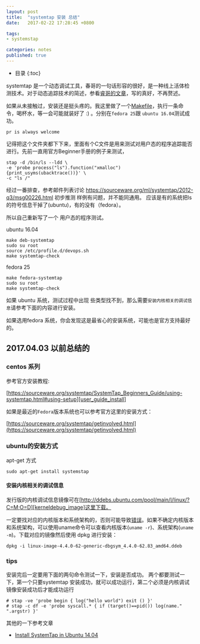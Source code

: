 ```yaml
---
layout: post
title:  "systemtap 安装 总结"
date:   2017-02-22 17:28:45 +0800

tags:
- systemstap 

categories: notes
published: true
---
```

* 目录
{:toc}

<!-- ## systemtap 是什么 -->

systemtap 是一个动态调试工具，春哥的一句话形容的很好，是一种线上活体检测技术。对于动态追踪技术的简述，参看[睿哥的文章][DTrace]，写的真好，不再赘述。

<!-- ## 安装 -->

如果从未接触过，安装还是挺头疼的。我这里做了一个[Makefile](https://github.com/noname007/script/blob/master/systemtap/Makefile)，执行一条命令，喝杯水，等一会可能就装好了 :) 。分别在`fedora 25`跟 `ubuntu 16.04`测试成功。

    pr is always welcome

记得把这个文件夹都下下来，里面有个C文件是用来测试对用户态的程序追踪能否进行。先前一直用官方Beginner手册的例子来测试，

```shell
stap -d /bin/ls --ldd \
-e 'probe process("ls").function("xmalloc") {print_usyms(ubacktrace())}' \
-c "ls /"
```

经过一番排查，参考邮件列表讨论  https://sourceware.org/ml/systemtap/2012-q3/msg00226.html 初步推测 样例有问题，并不能同通用。 应该是有的系统把ls的符号信息干掉了(ubuntu)，有的没有（fedora）。 

所以自己重新写了一个 用户态的程序测试。


ubuntu 16.04
```shell
make deb-systemtap
sudo su root
source /etc/profile.d/devops.sh 
make systemtap-check
```

fedora 25

```shell
make fedora-systemtap
sudo su root
make systemtap-check
```


如果 ubuntu 系统，测试过程中出现 些类型找不到，那么需要`安装内核相关的调试信息`请参考下面的内容进行安装。

如果选用fedora 系统，你会发现这是最省心的安装系统，可能也是官方支持最好的。

## 2017.04.03 以前总结的

### centos 系列


参考官方安装教程: 

[https://sourceware.org/systemtap/SystemTap_Beginners_Guide/using-systemtap.html#using-setup][user_guide_install]

如果是最近的`Fedora`版本系统也可以参考官方这里的安装方式：

[https://sourceware.org/systemtap/getinvolved.html](https://sourceware.org/systemtap/getinvolved.html)

### ubuntu的安装方式

apt-get 方式

	sudo apt-get install systemstap

####  安装内核相关的调试信息

发行版的内核调试信息镜像可在[http://ddebs.ubuntu.com/pool/main/l/linux/?C=M;O=D][kerneldebug_image]这里下载。

一定要找对应的内核版本和系统架构的，否则可能导致[错误][install_in_centos]。如果不确定内核版本和系统架构，可以使用uname命令可以查看内核版本(`uname -r`)、系统架构(`uname -m`)。下载对应的镜像然后使用 dpkg 进行安装：

	dpkg -i linux-image-4.4.0-62-generic-dbgsym_4.4.0-62.83_amd64.ddeb

### tips

<!-- 对，能做什么，原理不熟悉的可以参考 [ "内核探测工具systemtap简介"][systemtap_introduction]。 -->

安装完后一定要用下面的两句命令测试一下，安装是否成功。 两个都要测试一下，第一个只要systemtap 安装成功，就可以成功运行，第二个必须是内核调试镜像安装成功后才能成功运行

```
# stap -ve 'probe begin { log("hello world") exit () }'
# stap -c df -e 'probe syscall.* { if (target()==pid()) log(name." ".argstr) }'
```

其他的一下参考文章

- [Install SystemTap in Ubuntu 14.04](http://blog.jeffli.me/blog/2014/10/10/install-systemtap-in-ubuntu-14-dot-04/)

[user_guide_install]: https://sourceware.org/systemtap/SystemTap_Beginners_Guide/using-systemtap.html#using-setup "using-systemtap"
[install_in_centos]: http://www.hi-roy.com/2016/07/27/CentOS7%E5%AE%89%E8%A3%85systemtap/ "CentOS7安装systemtap"
[systemtap_introduction]: http://www.cnblogs.com/hazir/p/systemtap_introduction.html "内核探测工具systemtap简介"
[kerneldebug_image]: http://ddebs.ubuntu.com/pool/main/l/linux/?C=M;O=D "kerneldebug_image"

[DTrace]: https://riboseyim.github.io/2016/11/26/DTrace/ "动态追踪技术：Linux喜迎DTrace"